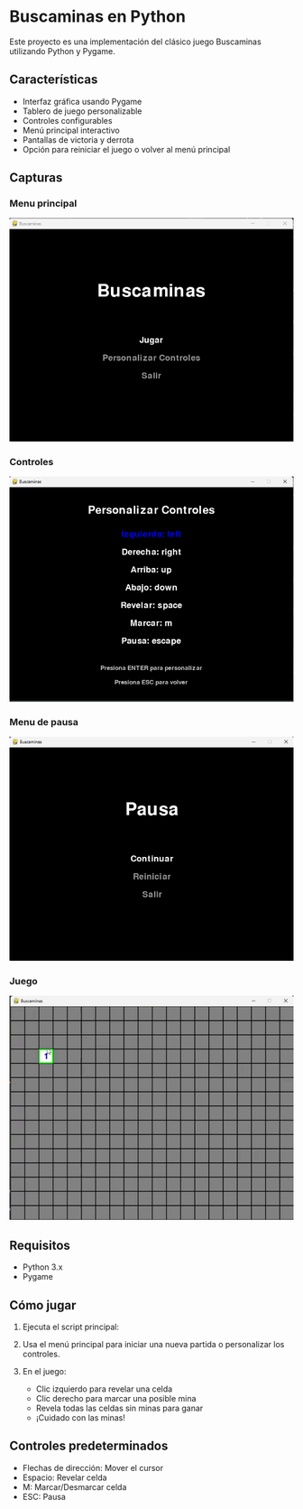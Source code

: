 # Buscaminas en Python

Este proyecto es una implementación del clásico juego Buscaminas utilizando Python y Pygame.

## Características

- Interfaz gráfica usando Pygame
- Tablero de juego personalizable
- Controles configurables
- Menú principal interactivo
- Pantallas de victoria y derrota
- Opción para reiniciar el juego o volver al menú principal

## Capturas

### Menu principal

![Captura de pantalla del juego](Imagenes/Principal.png)

### Controles

![Captura de pantalla del juego](Imagenes/Controles.png)

### Menu de pausa

![Captura de pantalla del juego](Imagenes/Pausa.png)

### Juego

![GIF del gameplay](Imagenes/Juego.gif)

## Requisitos

- Python 3.x
- Pygame

## Cómo jugar

1. Ejecuta el script principal:
2. Usa el menú principal para iniciar una nueva partida o personalizar los controles.

3. En el juego:
   - Clic izquierdo para revelar una celda
   - Clic derecho para marcar una posible mina
   - Revela todas las celdas sin minas para ganar
   - ¡Cuidado con las minas!

## Controles predeterminados

- Flechas de dirección: Mover el cursor
- Espacio: Revelar celda
- M: Marcar/Desmarcar celda
- ESC: Pausa
